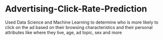# Advertising-Click-Rate-Prediction
Used Data Science and Machine Learning to determine who is more likely to click on the ad based on their browsing characteristics and their personal attributes like where they live, age, ad topic, sex and more
